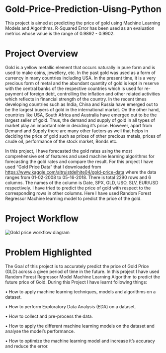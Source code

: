 # Gold-Price-Prediction-Uisng-Python
This project is aimed at predicting the price of gold using Machine Learning Models and Algorithms. R-Squared Error has been used as an evaluation metrics whose value is the range of 0.9892 - 0.9902.
# Project Overview
Gold is a yellow metallic element that occurs naturally in pure form and is used to make coins, jewellery, etc.  In the past gold was used as a form of currency in many countries including USA. In the present time, it is a very precious form of metal and the abundant quantity of gold is kept in reserve with the central banks of the respective countries which is used for re-payment of foreign debt, controlling the inflation and other related activities which reflects in financial strength of the country. In the recent times developing countries such as India, China and Russia have emerged out to be the largest buyers of gold in the international market. On the other hand, countries like USA, South Africa and Australia have emerged out to be the largest seller of gold. Thus, the demand and supply of gold in all types of market play an important role in deciding it’s price. However, apart from Demand and Supply there are many other factors as well that helps in deciding the price of gold such as prices of other precious metals, prices of crude oil, performance of the stock market, Bonds etc.

In this project, I have forecasted the gold rates using the most comprehensive set of features and used machine learning algorithms for forecasting the gold rates and compare the result. For this project I have used “Gold Price Data” that I downloaded from https://www.kaggle.com/altruistdelhite04/gold-price-data where the data ranges from 01-02-2008 to 05-16-2018. There is total 2290 rows and 6 columns. The names of the column is Date, SPX, GLD, USO, SLV, EUR/USD respectively. I have tried to predict the price of gold with respect to the corresponding rows in other columns. Here I have used Random Forest Regressor Machine learning model to predict the price of the gold.

# Project Workflow
![Gold price workflow diagram](https://user-images.githubusercontent.com/74102049/160400436-1f5f1af2-84a8-40b4-a123-8cda15cc927d.jpeg)

# Problem Highlighted
The Goal of this project is to accurately predict the price of Gold Price (GLD) across a given period of time in the future. In this project I have used Random Forest Regressor Model Machine Learning Algorithm to predict the future price of Gold.
During this Project I have learnt following things:

•	How to apply machine learning techniques, models and algorithms on a dataset.

•	How to perform Exploratory Data Analysis (EDA) on a dataset.

•	How to collect and pre-process the data.

•	How to apply the different machine learning models on the dataset and analyse the model’s performance.

•	How to optimize the machine learning model and increase it’s accuracy and reduce the error.
